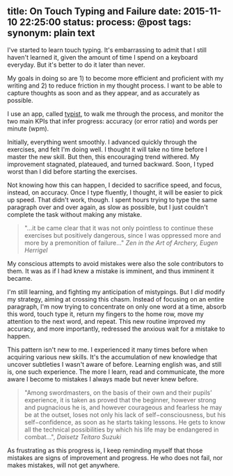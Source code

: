 title: On Touch Typing and Failure
date: 2015-11-10 22:25:00
status: 
process: @post
tags:
synonym: plain text
---

I've started to learn touch typing. It's embarrassing to admit that I still haven't learned it, given the amount of time I spend on a keyboard everyday. But it's better to do it later than never.

My goals in doing so are 1) to become more efficient and proficient with
my writing and 2) to reduce friction in my thought process. I want to be able to
capture thoughts as soon and as they appear, and as accurately as possible.

I use an app, called [typist](https://itunes.apple.com/us/app/typist/id415166115?mt=12), to walk me through the process, and monitor the two main KPIs that infer progress: accuracy (or error ratio) and words per minute (wpm).

Initially, everything went smoothly. I advanced quickly through the exercises,
and felt I'm doing well. I thought it will take no time before I master the new skill. But then, this encouraging trend withered. My improvement stagnated, plateaued, and turned backward. Soon, I typed worst than I did before starting the exercises.

Not knowing how this can happen, I decided to sacrifice speed, and focus, instead, on  accuracy. Once I type fluently, I thought, it will be easier to pick up speed. That didn't work, though. I spent hours trying to type the same paragraph over and over again, as slow as possible, but I just couldn't complete the task without making any mistake.

>"...it be came clear that it was not only pointless to continue these exercises
>but positively dangerous, since I was oppressed more and more by a premonition
>of failure..." *Zen in the Art of Archery, Eugen Herrigel*

My conscious attempts to avoid mistakes were also the sole contributors to them. It was as if I had knew a mistake is imminent, and thus imminent it became.

I'm still learning, and fighting my anticipation of mistypings. But I *did* modify my strategy, aiming at crossing this chasm. Instead of focusing on an entire paragraph, I'm now trying to concentrate on only one word at a time, absorb this word, touch type it, return my fingers to the home row, move my attention to the next word, and repeat. This new routine improved my accuracy, and more importantly, redressed the anxious wait for a mistake to happen.

This pattern isn't new to me. I experienced it many times before when acquiring various new skills. It's the accumulation of new knowledge that uncover subtleties I wasn't aware of before. Learning english was, and still is, one such experience. The more I learn, read and communicate, the more aware I become to mistakes I always made but never knew before. 

> "Among swordmasters, on the basis of their own and their pupils’ experience, it is taken as proved that the beginner, however strong and pugnacious he is, and however courageous and fearless he may be at the outset, loses not only his lack of self−consciousness, but his self−confidence, as soon as he starts taking lessons. He gets to know all the technical possibilities by which his life may be endangered in combat...", *Daisetz Teitaro Suzuki*

As frustrating as this progress is, I keep reminding myself that those mistakes are signs of improvement and progress. He who does not fail, nor makes mistakes, will not get anywhere.
